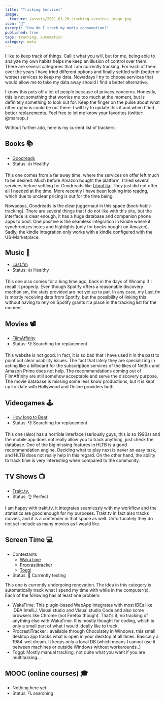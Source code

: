 ```yaml
---
title: "Tracking Services"
image:
  feature: /assets/2021-03-20-tracking-services-image.jpg
icon: "📡"
excerpt: "How do I track my media consumption?"
published: true
tags: tracking, automation
category: meta
---
```


I like to keep track of things. Call it what you will, but for me, being able to analyze my own habits helps me keep an illusion of control over them. There are several categories that I am currently tracking. For each of them over the years I have tried different options and finally settled with (better or worse) services to keep my data. Nowadays I try to choose services that would allow me to take my data away should I find a better alternative.

I know this puts off a lot of people because of privacy concerns. Honestly, this is not something that worries me too much at the moment, but is definitely something to look out for. Keep the finger on the pulse about what other options could be out there. I will try to update this if and when I find better replacements. Feel free to let me know your favorites (twitter: @marsop_)

Without further ado, here is my current list of trackers:

## Books 📚

- [Goodreads](http://goodreads.com/)
- Status: 👍 Healthy

This one comes from a far away time, where the services on offer left much to be desired. Much before Amazon bought the platform, I tried several services before settling for Goodreads like [Librofilia](https://www.librofilia.com/). They just did not offer all I needed at the time. More recently I have been looking into [readng](https://beta.readng.co/), which due to unclear pricing is out for the time being.

Nowadays, Goodreads is the clear juggernaut in this space (book-habit-tracking). There are several things that I do not like with this site, but the interface is clear enough, it has a huge database and companion phone apps to boot. One positive is the seamless integration in Kindle where it synchronizes notes and highlights (only for books bought on Amazon). Sadly, the kindle integration only works with a kindle configured with the US-Marketplace.

## Music 🎵

- [Last.fm](https://www.last.fm/)
- Status: 👍 Healthy

This one also comes for a long time ago, back in the days of Winamp if I recall it properly. Even though Spotify offers a reasonable discovery mechanism, the stats provided are not yet up to par. In any case, my Last.fm is mostly receiving data from Spotify, but the possibility of linking this without having to rely on Spotify grants it a place in the tracking list for the moment.

## Movies 📽

- [FilmAffinity](https://www.filmaffinity.com/)
- Status: 👎 Searching for replacement

This website is not good. In fact, it is so bad that I have used it in the past to point out clear usability issues. The fact that lately they are specializing in acting like a billboard for the subscription services of the likes of Netflix and Amazon Prime does not help. The recommendations coming out of FilmAffinity are still somehow acceptable and serve the discovery purpose. The movie database is missing some less know productions, but it is kept up-to-date with Hollywood and Online providers both.

## Videogames 🕹

- [How long to Beat](https://howlongtobeat.com/)
- Status: 👎 Searching for replacement

This one (also) has a horrible interface (seriously guys, this is so 1990s) and the mobile app does not really allow you to track anything, just check the database. One of the big missing features in HLTB is a good recommendation engine. Deciding what to play next is never an easy task, and HLTB does not really help in this regard. On the other hand, the ability to track time is very interesting when compared to the community.

## TV Shows 📺

- [Trakt.tv.](https://trakt.tv/)
- Status: 👌 Perfect

I am happy with trakt.tv, it integrates seamlessly with my workflow and the statistics are good enough for my purposes. Trakt.tv in fact also tracks movies, and it is a contender in that space as well. Unfortunately they do not yet include as many movies as I would like.

## Screen Time 💻

- Contestants
  - [WakaTime](https://wakatime.com/)
  - [Procrastitracker](http://strlen.com/procrastitracker/)
  - [Toggl](https://toggl.com/)
- Status: 🧪 Currently testing

This one is currently undergoing renovation. The idea in this category is automatically track what I spend my time with while in the computer(s). Each of the following has at least one problem:

- WakaTime: This plugin-based WebApp integrates with most IDEs like IDEA IntelliJ, Visual studio and Visual studio Code and also some browsers like Chrome (not Firefox though). That's it, no tracking of anything else with WakaTime. It is mostly thought for coding, which is only a small part of what I would ideally like to track.
- ProcrastiTracker : available through Chocolatey in Windows, this small desktop app tracks what is open in your desktop at all times. Basically a 1984-wet dream. It keeps only a local DB (which means I cannot use it between machines or outside Windows without workarounds..)
- Toggl: Mostly manual tracking, not quite what you want if you are multitasking...

## MOOC (online courses) 🎓

- Nothing here yet.
- Status: 🔍 searching
